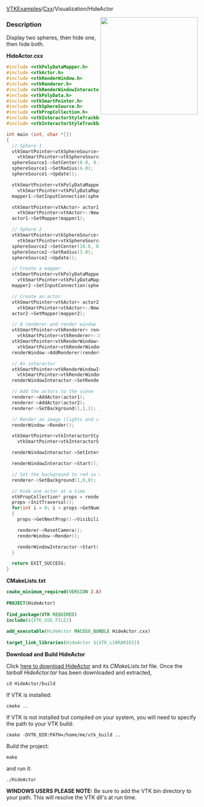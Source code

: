 [VTKExamples](Home)/[Cxx](Cxx)/Visualization/HideActor

<img align="right" src="https://github.com/lorensen/VTKExamples/raw/master/Testing/Baseline/Visualization/TestHideActor.png" width="256" />

### Description
Display two spheres, then hide one, then hide both.

**HideActor.cxx**
```c++
#include <vtkPolyDataMapper.h>
#include <vtkActor.h>
#include <vtkRenderWindow.h>
#include <vtkRenderer.h>
#include <vtkRenderWindowInteractor.h>
#include <vtkPolyData.h>
#include <vtkSmartPointer.h>
#include <vtkSphereSource.h>
#include <vtkPropCollection.h>
#include <vtkInteractorStyleTrackballCamera.h>
#include <vtkInteractorStyleTrackball.h>

int main (int, char *[])
{
  // Sphere 1
  vtkSmartPointer<vtkSphereSource> sphereSource1 =
    vtkSmartPointer<vtkSphereSource>::New();
  sphereSource1->SetCenter(0.0, 0.0, 0.0);
  sphereSource1->SetRadius(4.0);
  sphereSource1->Update();

  vtkSmartPointer<vtkPolyDataMapper> mapper1 =
    vtkSmartPointer<vtkPolyDataMapper>::New();
  mapper1->SetInputConnection(sphereSource1->GetOutputPort());

  vtkSmartPointer<vtkActor> actor1 =
    vtkSmartPointer<vtkActor>::New();
  actor1->SetMapper(mapper1);

  // Sphere 2
  vtkSmartPointer<vtkSphereSource> sphereSource2 =
    vtkSmartPointer<vtkSphereSource>::New();
  sphereSource2->SetCenter(10.0, 0.0, 0.0);
  sphereSource2->SetRadius(3.0);
  sphereSource2->Update();

  // Create a mapper
  vtkSmartPointer<vtkPolyDataMapper> mapper2 =
    vtkSmartPointer<vtkPolyDataMapper>::New();
  mapper2->SetInputConnection(sphereSource2->GetOutputPort());

  // Create an actor
  vtkSmartPointer<vtkActor> actor2 =
    vtkSmartPointer<vtkActor>::New();
  actor2->SetMapper(mapper2);

  // A renderer and render window
  vtkSmartPointer<vtkRenderer> renderer =
    vtkSmartPointer<vtkRenderer>::New();
  vtkSmartPointer<vtkRenderWindow> renderWindow =
    vtkSmartPointer<vtkRenderWindow>::New();
  renderWindow->AddRenderer(renderer);

  // An interactor
  vtkSmartPointer<vtkRenderWindowInteractor> renderWindowInteractor =
    vtkSmartPointer<vtkRenderWindowInteractor>::New();
  renderWindowInteractor->SetRenderWindow(renderWindow);

  // Add the actors to the scene
  renderer->AddActor(actor1);
  renderer->AddActor(actor2);
  renderer->SetBackground(1,1,1); // Background color white

  // Render an image (lights and cameras are created automatically)
  renderWindow->Render();

  vtkSmartPointer<vtkInteractorStyleTrackballCamera> style =
    vtkSmartPointer<vtkInteractorStyleTrackballCamera>::New(); //like paraview

  renderWindowInteractor->SetInteractorStyle( style );

  renderWindowInteractor->Start();

  // Set the background to red so we know we are done with the original two sphere display
  renderer->SetBackground(1,0,0);

  // Hide one actor at a time
  vtkPropCollection* props = renderer->GetViewProps(); //iterate through and set each visibility to 0
  props->InitTraversal();
  for(int i = 0; i < props->GetNumberOfItems(); i++)
  {
    props->GetNextProp()->VisibilityOff();

    renderer->ResetCamera();
    renderWindow->Render();

    renderWindowInteractor->Start();
  }

  return EXIT_SUCCESS;
}
```
**CMakeLists.txt**
```cmake
cmake_minimum_required(VERSION 2.8)
 
PROJECT(HideActor)
 
find_package(VTK REQUIRED)
include(${VTK_USE_FILE})
 
add_executable(HideActor MACOSX_BUNDLE HideActor.cxx)
 
target_link_libraries(HideActor ${VTK_LIBRARIES})
```

**Download and Build HideActor**

Click [here to download HideActor](https://github.com/lorensen/VTKWikiExamplesTarballs/raw/master/HideActor.tar) and its *CMakeLists.txt* file.
Once the *tarball HideActor.tar* has been downloaded and extracted,
```
cd HideActor/build 
```
If VTK is installed:
```
cmake ..
```
If VTK is not installed but compiled on your system, you will need to specify the path to your VTK build:
```
cmake -DVTK_DIR:PATH=/home/me/vtk_build ..
```
Build the project:
```
make
```
and run it:
```
./HideActor
```
**WINDOWS USERS PLEASE NOTE:** Be sure to add the VTK bin directory to your path. This will resolve the VTK dll's at run time.

